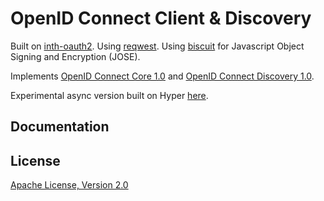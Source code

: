 # OpenID Connect Client & Discovery

Built on [inth-oauth2](https://crates.io/crates/inth-oauth2). Using [reqwest](https://crates.io/crates/reqwest). Using [biscuit](https://crates.io/crates/biscuit) for Javascript Object Signing and Encryption (JOSE).

Implements [OpenID Connect Core 1.0](https://openid.net/specs/openid-connect-core-1_0.html) and [OpenID Connect Discovery 1.0](https://openid.net/specs/openid-connect-discovery-1_0.html).

Experimental async version built on Hyper [here](https://gitlab.com/zanny/hyper-openid).

## Documentation

## License

[Apache License, Version 2.0](http://www.apache.org/licenses/LICENSE-2.0)
